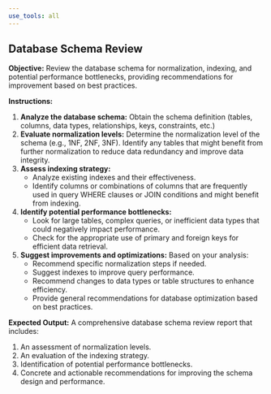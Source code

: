 ```yaml
---
use_tools: all
---
```

## Database Schema Review

**Objective:** Review the database schema for normalization, indexing, and potential performance bottlenecks, providing recommendations for improvement based on best practices.

**Instructions:**

1. **Analyze the database schema:**  Obtain the schema definition (tables, columns, data types, relationships, keys, constraints, etc.)
2. **Evaluate normalization levels:** Determine the normalization level of the schema (e.g., 1NF, 2NF, 3NF). Identify any tables that might benefit from further normalization to reduce data redundancy and improve data integrity.
3. **Assess indexing strategy:**
    * Analyze existing indexes and their effectiveness.
    * Identify columns or combinations of columns that are frequently used in query WHERE clauses or JOIN conditions and might benefit from indexing.
4. **Identify potential performance bottlenecks:**
    * Look for large tables, complex queries, or inefficient data types that could negatively impact performance.
    * Check for the appropriate use of primary and foreign keys for efficient data retrieval.
5. **Suggest improvements and optimizations:**  Based on your analysis:
    * Recommend specific normalization steps if needed.
    * Suggest indexes to improve query performance.
    * Recommend changes to data types or table structures to enhance efficiency.
    * Provide general recommendations for database optimization based on best practices.

**Expected Output:** A comprehensive database schema review report that includes:

1. An assessment of normalization levels.
2. An evaluation of the indexing strategy.
3. Identification of potential performance bottlenecks.
4. Concrete and actionable recommendations for improving the schema design and performance.
